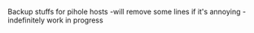 Backup stuffs for pihole hosts
-will remove some lines if it's annoying
-indefinitely work in progress
